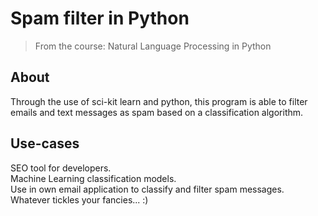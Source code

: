 # Spam filter in Python

> From the course: Natural Language Processing in Python

## About
Through the use of sci-kit learn and python, this program is able to filter emails and text messages
as spam based on a classification algorithm.

## Use-cases
SEO tool for developers.<br>
Machine Learning classification models.<br>
Use in own email application to classify and filter spam messages.<br>
Whatever tickles your fancies... :)
